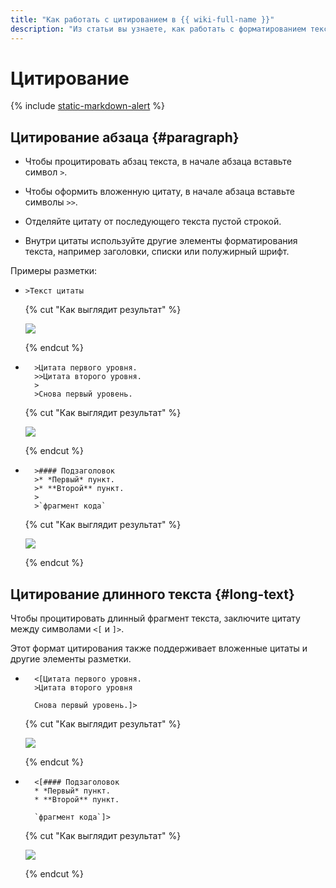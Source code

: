 ```yaml
---
title: "Как работать с цитированием в {{ wiki-full-name }}"
description: "Из статьи вы узнаете, как работать с форматированием текста в {{ wiki-name }}."
---
```


# Цитирование

{% include [static-markdown-alert](../../_includes/wiki/static-markdown-alert.md) %}

## Цитирование абзаца {#paragraph}

* Чтобы процитировать абзац текста, в начале абзаца вставьте символ `>`.

* Чтобы оформить вложенную цитату, в начале абзаца вставьте символы `>>`.

* Отделяйте цитату от последующего текста пустой строкой.

* Внутри цитаты используйте другие элементы форматирования текста, например заголовки, списки или полужирный шрифт.

Примеры разметки:
 
* ```
  >Текст цитаты
  ```
  
    {% cut "Как выглядит результат" %}

    ![](../../_assets/wiki/qote-short.png)

    {% endcut %}

* ```
    >Цитата первого уровня.
    >>Цитата второго уровня.
    >
    >Снова первый уровень.
  ```

    {% cut "Как выглядит результат" %}

    ![](../../_assets/wiki/quote-nested.png)

    {% endcut %}

* ```
    >#### Подзаголовок
    >* *Первый* пункт.
    >* **Второй** пункт.
    >
    >`фрагмент кода`
  ```

    {% cut "Как выглядит результат" %}

    ![](../../_assets/wiki/quote-formatting.png)

    {% endcut %}

## Цитирование длинного текста {#long-text}

Чтобы процитировать длинный фрагмент текста, заключите цитату между символами `<[` и `]>`.

Этот формат цитирования также поддерживает вложенные цитаты и другие элементы разметки.

* ```
    <[Цитата первого уровня. 
    >Цитата второго уровня

    Снова первый уровень.]>
  ```

    {% cut "Как выглядит результат" %}

    ![](../../_assets/wiki/quote-nested.png)

    {% endcut %}

* ```
    <[#### Подзаголовок
    * *Первый* пункт.
    * **Второй** пункт.

    `фрагмент кода`]>
  ```

    {% cut "Как выглядит результат" %}

    ![](../../_assets/wiki/quote-formatting.png)

    {% endcut %}
